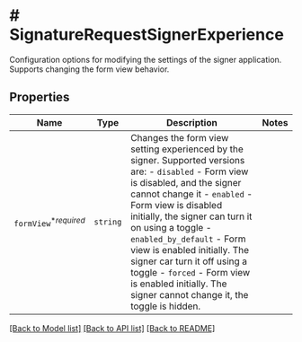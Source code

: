 # # SignatureRequestSignerExperience

Configuration options for modifying the settings of the signer application. Supports changing the form view behavior.

## Properties

Name | Type | Description | Notes
------------ | ------------- | ------------- | -------------
| `formView`<sup>*_required_</sup> | ```string``` |  Changes the form view setting experienced by the signer. Supported versions are:  - `disabled` - Form view is disabled, and the signer cannot change it  - `enabled` - Form view is disabled initially, the signer can turn it on using a toggle  - `enabled_by_default` - Form view is enabled initially. The signer car turn it off using a toggle  - `forced` - Form view is enabled initially. The signer cannot change it, the toggle is hidden.  |  |

[[Back to Model list]](../../README.md#models) [[Back to API list]](../../README.md#endpoints) [[Back to README]](../../README.md)
